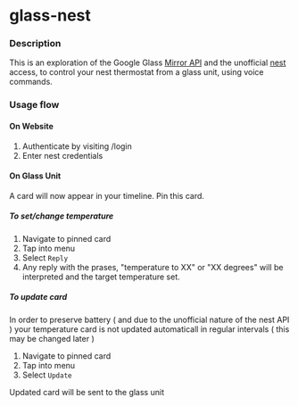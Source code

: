 # glass-nest

### Description

This is an exploration of the Google Glass [Mirror API](https://developers.google.com/glass/overview) and the unofficial [nest](http://nest.com) access, to control your nest thermostat from a glass unit, using voice commands.


### Usage flow

#### On Website

1. Authenticate by visiting /login
2. Enter nest credentials

#### On Glass Unit

A card will now appear in your timeline. Pin this card.

##### To set/change temperature

1. Navigate to pinned card
2. Tap into menu
3. Select `Reply`
4. Any reply with the prases, "temperature to XX" or "XX degrees" will be interpreted and the target temperature set.

##### To update card

In order to preserve battery ( and due to the unofficial nature of the nest API ) your temperature card is not updated automaticall in regular intervals ( this may be changed later )
1. Navigate to pinned card
2. Tap into menu
3. Select `Update`

Updated card will be sent to the glass unit